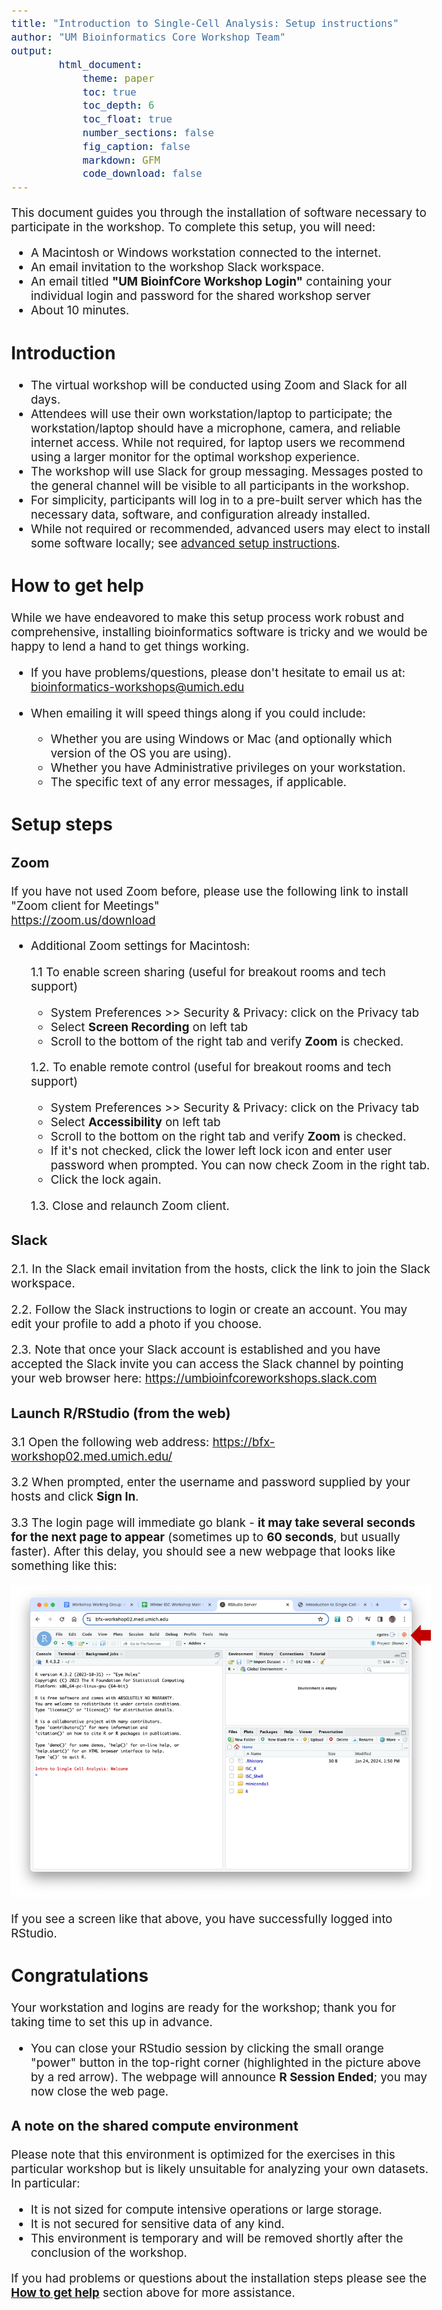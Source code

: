 ```yaml
---
title: "Introduction to Single-Cell Analysis: Setup instructions"
author: "UM Bioinformatics Core Workshop Team"
output:
        html_document:
            theme: paper
            toc: true
            toc_depth: 6
            toc_float: true
            number_sections: false
            fig_caption: false
            markdown: GFM
            code_download: false
---
```

<style type="text/css">
body{ /* Normal  */
      font-size: 14pt;
  }
</style>

This document guides you through the installation of software necessary
to participate in the workshop. To complete
this setup, you will need:

-   A Macintosh or Windows workstation connected to the internet.
-   An email invitation to the workshop Slack workspace.
-   An email titled **"UM BioinfCore Workshop Login"** containing your
    individual login and password for the shared workshop server
-   About 10 minutes.


## Introduction

-   The virtual workshop will be conducted using Zoom and Slack for all days.
-   Attendees will use their own workstation/laptop to participate; the
    workstation/laptop should have a microphone, camera, and reliable
    internet access. While not required, for laptop users we recommend using a
    larger monitor for the optimal workshop experience.
-   The workshop will use Slack for group messaging. Messages posted to the
    general channel will be visible to all participants in the workshop.
-   For simplicity, participants will log in to a pre-built server which
    has the necessary data, software, and configuration already installed.
-   While not required or recommended, advanced users may elect to install some software
    locally; see [advanced setup instructions](setup_instructions_advanced.html).

## How to get help

While we have endeavored to make this setup process work robust and
comprehensive, installing bioinformatics software is tricky and we would
be happy to lend a hand to get things working.

-   If you have problems/questions, please don't hesitate to email us
    at:
    [bioinformatics-workshops@umich.edu](mailto:bioinformatics-workshops@umich.edu)

-   When emailing it will speed things along if you could include:
    -   Whether you are using Windows or Mac (and optionally which
        version of the OS you are using).
    -   Whether you have Administrative privileges on your workstation.
    -   The specific text of any error messages, if applicable.

## Setup steps

### **Zoom**

   If you have not used Zoom before, please use the following link to
   install "Zoom client for Meetings"\
   https://zoom.us/download

   - Additional Zoom settings for Macintosh:

     1.1  To enable screen sharing (useful for breakout rooms and tech support)

        - System Preferences \>\> Security & Privacy: click on the Privacy tab
        - Select **Screen Recording** on left tab
        - Scroll to the bottom of the right tab and verify **Zoom** is checked.

     1.2.  To enable remote control (useful for breakout rooms and tech support)

        - System Preferences \>\> Security & Privacy: click on the Privacy tab
        - Select **Accessibility** on left tab
        - Scroll to the bottom on the right tab and verify **Zoom** is checked.
        - If it's not checked, click the lower left lock icon and enter
            user password when prompted. You can now check Zoom in the
            right tab.
        - Click the lock again.

      1.3.  Close and relaunch Zoom client.

### **Slack**

   2.1. In the Slack email invitation from the hosts, click the link to join the Slack workspace.

   2.2. Follow the Slack instructions to login or create an account. You may
      edit your profile to add a photo if you choose.

   2.3. Note that once your Slack account is established and you have accepted the
      Slack invite you can access the Slack channel by pointing your web browser
      here: https://umbioinfcoreworkshops.slack.com

### **Launch R/RStudio (from the web)**

  3.1 Open the following web address: <https://bfx-workshop02.med.umich.edu/>

  3.2 When prompted, enter the  username and password supplied by your hosts and
   click **Sign In**.

  3.3 The login page will immediate go blank - **it may take several seconds for the next page to appear** 
   (sometimes up to **60 seconds**, but usually faster). After this delay, you 
   should see a new webpage that looks like something like this:

   ![RStudio initial screen](images/setup_instructions_rstudio.png)

   If you see a screen like that above, you have successfully logged into RStudio.

## Congratulations
Your workstation and logins are ready for the workshop; thank you for
   taking time to set this up in advance.

   - You can close your RStudio session by clicking the small orange "power"
     button in the top-right corner (highlighted in the picture above by a red
     arrow).  The webpage will announce **R Session Ended**; you may now close
     the web page.

### A note on the shared compute environment

Please note that this environment is optimized for the exercises in this
particular workshop but is likely unsuitable for analyzing your own
datasets. In particular:
- It is not sized for compute intensive operations or large storage.
- It is not secured for sensitive data of any kind.
- This environment is temporary and will be removed shortly after the
  conclusion of the workshop.

If you had problems or questions about the installation steps
please see the **[How to get help](#how-to-get-help)** section above for
more assistance.
